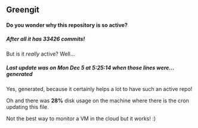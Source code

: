 ## Greengit

#### Do you wonder why this repository is so active?

##### After all it has 33426 commits!

But is it *really* active? Well...

##### Last update was on Mon Dec 5 at 5:25:14 when those lines were... generated

Yes, generated, because it certainly helps a lot to have such an active repo!

Oh and there was **28%** disk usage on the machine
where there is the cron updating this file.

Not the best way to monitor a VM in the cloud but it works! :)

